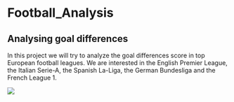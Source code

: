 # Football_Analysis
## Analysing goal differences
In this project we will try to analyze the goal differences score in top European football leagues. We are interested in the English Premier League, the Italian Serie-A, the Spanish La-Liga, the German Bundesliga and the French League 1. 

![](https://cdn5.vectorstock.com/i/1000x1000/66/34/official-uefa-european-top-5-league-logos-vector-44836634.jpg)
